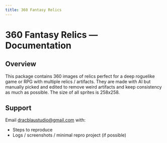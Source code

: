 ```yaml
---
title: 360 Fantasy Relics
---
```


# 360 Fantasy Relics — Documentation

## Overview
This package contains 360 images of relics perfect for a deep roguelike game or RPG with multiple relics / artifacts.
They are made with AI but manually picked and edited to remove weird artifacts and keep consistency as much as possible.
The size of all sprites is 258x258.

## Support
Email <a href="dracblaustudio@gmail.com">dracblaustudio@gmail.com</a> with:
- Steps to reproduce
- Logs / screenshots / minimal repro project (if possible)